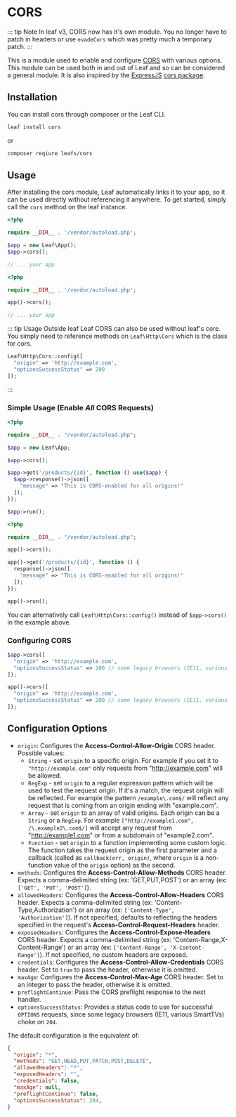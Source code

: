 <!-- markdownlint-disable no-inline-html -->
# CORS

::: tip Note
In leaf v3, CORS now has it's own module. You no longer have to patch in headers or use `evadeCors` which was pretty much a temporary patch.
:::

This is a module used to enable and configure [CORS](http://en.wikipedia.org/wiki/Cross-origin_resource_sharing) with various options. This module can be used both in and out of Leaf and so can be considered a general module. It is also inspired by the [ExpressJS](https://github.com/expressjs/express) [cors package](https://github.com/expressjs/cors).

## Installation

You can install cors through composer or the Leaf CLI.

```sh
leaf install cors
```

or

```sh
composer reqiure leafs/cors
```

## Usage

After installing the cors module, Leaf automatically links it to your app, so it can be used directly without referencing it anywhere. To get started, simply call the `cors` method on the leaf instance.

<div class="class-mode">

```php
<?php

require __DIR__ . '/vendor/autoload.php';

$app = new Leaf\App();
$app->cors();

// ... your app
```

</div>
<div class="functional-mode">

```php
<?php

require __DIR__ . '/vendor/autoload.php';

app()->cors();

// ... your app
```

</div>

::: tip Usage Outside leaf
Leaf CORS can also be used without leaf's core. You simply need to reference methods on `Leaf\Http\Cors` which is the class for cors.

```php
Leaf\Http\Cors::config([
  "origin" => 'http://example.com',
  "optionsSuccessStatus" => 200
]);
```

:::

### Simple Usage (Enable *All* CORS Requests)

<div class="class-mode">

```php
<?php

require __DIR__ . "/vendor/autoload.php";

$app = new Leaf\App;

$app->cors();

$app->get('/products/{id}', function () use($app) {
  $app->response()->json([
    "message" => "This is CORS-enabled for all origins!"
  ]);
});

$app->run();
```

</div>
<div class="functional-mode">

```php
<?php

require __DIR__ . "/vendor/autoload.php";

app()->cors();

app()->get('/products/{id}', function () {
  response()->json([
    "message" => "This is CORS-enabled for all origins!"
  ]);
});

app()->run();
```

</div>

You can alternatively call `Leaf\Http\Cors::config()` instead of `$app->cors()` in the example above.

### Configuring CORS

<div class="class-mode">

```php
$app->cors([
  "origin" => 'http://example.com',
  "optionsSuccessStatus" => 200 // some legacy browsers (IE11, various SmartTVs) choke on 204
]);
```

</div>
<div class="functional-mode">

```php
app()->cors([
  "origin" => 'http://example.com',
  "optionsSuccessStatus" => 200 // some legacy browsers (IE11, various SmartTVs) choke on 204
]);
```

</div>

## Configuration Options

* `origin`: Configures the **Access-Control-Allow-Origin** CORS header. Possible values:
  * `String` - set `origin` to a specific origin. For example if you set it to `"http://example.com"` only requests from "http://example.com" will be allowed.
  * `RegExp` - set `origin` to a regular expression pattern which will be used to test the request origin. If it's a match, the request origin will be reflected. For example the pattern `/example\.com$/` will reflect any request that is coming from an origin ending with "example.com".
  * `Array` - set `origin` to an array of valid origins. Each origin can be a `String` or a `RegExp`. For example `["http://example1.com", /\.example2\.com$/]` will accept any request from "http://example1.com" or from a subdomain of "example2.com".
  * `Function` - set `origin` to a function implementing some custom logic. The function takes the request origin as the first parameter and a callback (called as `callback(err, origin)`, where `origin` is a non-function value of the `origin` option) as the second.
* `methods`: Configures the **Access-Control-Allow-Methods** CORS header. Expects a comma-delimited string (ex: 'GET,PUT,POST') or an array (ex: `['GET', 'PUT', 'POST']`).
* `allowedHeaders`: Configures the **Access-Control-Allow-Headers** CORS header. Expects a comma-delimited string (ex: 'Content-Type,Authorization') or an array (ex: `['Content-Type', 'Authorization']`). If not specified, defaults to reflecting the headers specified in the request's **Access-Control-Request-Headers** header.
* `exposedHeaders`: Configures the **Access-Control-Expose-Headers** CORS header. Expects a comma-delimited string (ex: 'Content-Range,X-Content-Range') or an array (ex: `['Content-Range', 'X-Content-Range']`). If not specified, no custom headers are exposed.
* `credentials`: Configures the **Access-Control-Allow-Credentials** CORS header. Set to `true` to pass the header, otherwise it is omitted.
* `maxAge`: Configures the **Access-Control-Max-Age** CORS header. Set to an integer to pass the header, otherwise it is omitted.
* `preflightContinue`: Pass the CORS preflight response to the next handler.
* `optionsSuccessStatus`: Provides a status code to use for successful `OPTIONS` requests, since some legacy browsers (IE11, various SmartTVs) choke on `204`.

The default configuration is the equivalent of:

```json
{
  "origin": "*",
  "methods": "GET,HEAD,PUT,PATCH,POST,DELETE",
  "allowedHeaders": "*",
  "exposedHeaders": "",
  "credentials": false,
  "maxAge": null,
  "preflightContinue": false,
  "optionsSuccessStatus": 204,
}
```

